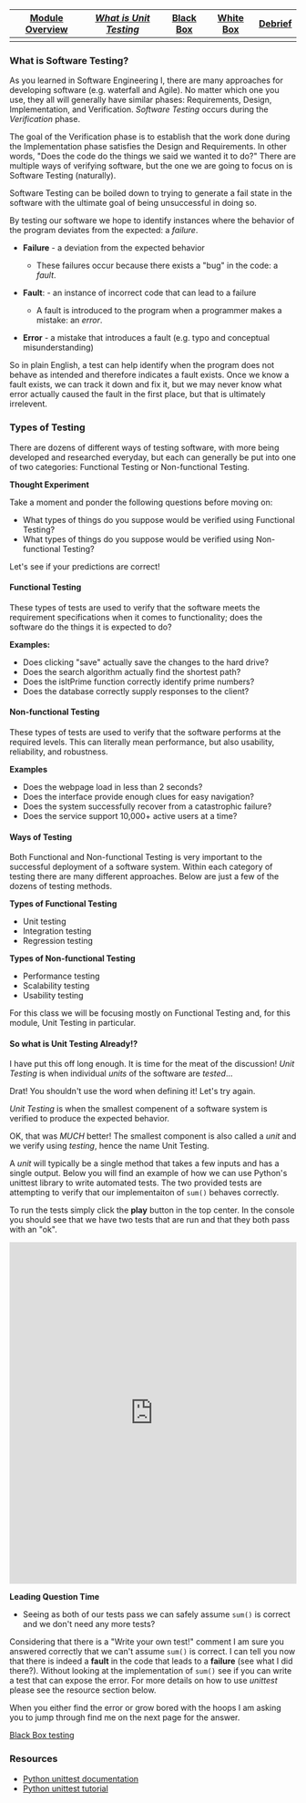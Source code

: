 | [Module Overview](./unittest_module.md) | [*What is Unit Testing*](./what_is_unit_testing.md) | [Black Box](./black_box.md) | [White Box](./white_box.md) | [Debrief](./debrief.md) |
|-----------------|----------------------|-----------|-----------|---------|
|                 |                      |           |           |         |

### What is Software Testing?

As you learned in Software Engineering I, there are many approaches for developing software (e.g. waterfall and Agile). No matter which one you use, they all will generally have similar phases: Requirements, Design, Implementation, and Verification. _Software Testing_ occurs during the _Verification_ phase.

The goal of the Verification phase is to establish that the work done during the Implementation phase satisfies the Design and Requirements. In other words, "Does the code do the things we said we wanted it to do?" There are multiple ways of verifying software, but the one we are going to focus on is Software Testing (naturally).

Software Testing can be boiled down to trying to generate a fail state in the software with the ultimate goal of being unsuccessful in doing so.

By testing our software we hope to identify instances where the behavior of the program deviates from the expected: a _failure_.

* **Failure** - a deviation from the expected behavior

  * These failures occur because there exists a "bug" in the code: a _fault_.

* **Fault**: - an instance of incorrect code that can lead to a failure

  * A fault is introduced to the program when a programmer makes a mistake: an _error_.

* **Error** - a mistake that introduces a fault (e.g. typo and conceptual misunderstanding)

So in plain English, a test can help identify when the program does not behave as intended and therefore indicates a fault exists. Once we know a fault exists, we can track it down and fix it, but we may never know what error actually caused the fault in the first place, but that is ultimately irrelevent.

### Types of Testing

There are dozens of different ways of testing software, with more being developed and researched everyday, but each can generally be put into one of two categories: Functional Testing or Non-functional Testing.

**Thought Experiment**

Take a moment and ponder the following questions before moving on:

* What types of things do you suppose would be verified using Functional Testing?
* What types of things do you suppose would be verified using Non-functional Testing?

Let's see if your predictions are correct!

#### Functional Testing

These types of tests are used to verify that the software meets the requirement specifications when it comes to functionality; does the software do the things it is expected to do?

**Examples:**

* Does clicking "save" actually save the changes to the hard drive?
* Does the search algorithm actually find the shortest path?
* Does the isItPrime function correctly identify prime numbers?
* Does the database correctly supply responses to the client?

#### Non-functional Testing

These types of tests are used to verify that the software performs at the required levels. This can literally mean performance, but also usability, reliability, and robustness.

**Examples**

* Does the webpage load in less than 2 seconds?
* Does the interface provide enough clues for easy navigation?
* Does the system successfully recover from a catastrophic failure?
* Does the service support 10,000+ active users at a time?

#### Ways of Testing

Both Functional and Non-functional Testing is very important to the successful deployment of a software system. Within each category of testing there are many different approaches. Below are just a few of the dozens of testing methods.

**Types of Functional Testing**

* Unit testing
* Integration testing
* Regression testing

**Types of Non-functional Testing**

* Performance testing
* Scalability testing
* Usability testing

For this class we will be focusing mostly on Functional Testing and, for this module, Unit Testing in particular.

#### So what is Unit Testing Already!?

I have put this off long enough. It is time for the meat of the discussion! _Unit Testing_ is when individual _units_ of the software are _tested_...

Drat! You shouldn't use the word when defining it! Let's try again.

_Unit Testing_ is when the smallest compenent of a software system is verified to produce the expected behavior.

OK, that was _MUCH_ better! The smallest component is also called a _unit_ and we verify using _testing_, hence the name Unit Testing. 

A _unit_ will typically be a single method that takes a few inputs and has a single output. Below you will find an example of how we can use Python's unittest library to write automated tests. The two provided tests are attempting to verify that our implementaiton of `sum()` behaves correctly.

To run the tests simply click the **play** button in the top center. In the console you should see that we have two tests that are run and that they both pass with an "ok".

<iframe height="600px" width="100%" src="https://repl.it/@ericianni/whatisunittesting1?lite=true" scrolling="no" frameborder="no" allowtransparency="true" allowfullscreen="true" sandbox="allow-forms allow-pointer-lock allow-popups allow-same-origin allow-scripts allow-modals"></iframe>

**Leading Question Time**

* Seeing as both of our tests pass we can safely assume `sum()` is correct and we don't need any more tests?

Considering that there is a "Write your own test!" comment I am sure you answered correctly that we can't assume `sum()` is correct. I can tell you now that there is indeed a **fault** in the code that leads to a **failure** (see what I did there?). Without looking at the implementation of `sum()` see if you can write a test that can expose the error. For more details on how to use _unittest_ please see the resource section below.

When you either find the error or grow bored with the hoops I am asking you to jump through find me on the next page for the answer.

[Black Box testing](./black_box.md)


### Resources

* [Python unittest documentation](https://docs.python.org/3/library/unittest.html)
* [Python unittest tutorial](https://pymotw.com/2/unittest/)
